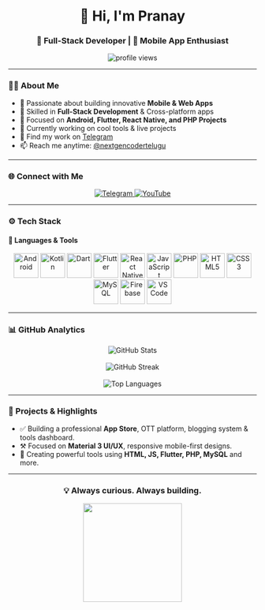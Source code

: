 <div align="center">
  <h1>👋 Hi, I'm Pranay</h1>
  <h3>🚀 Full-Stack Developer | 📱 Mobile App Enthusiast</h3>
  
  <img src="https://komarev.com/ghpvc/?username=nextgen-coders-telugu&label=Profile%20Views&color=0e75b6&style=flat" alt="profile views" />
</div>

---

### 👨‍💻 About Me

- 🌟 Passionate about building innovative **Mobile & Web Apps**
- 💼 Skilled in **Full-Stack Development** & Cross-platform apps
- 📱 Focused on **Android, Flutter, React Native, and PHP Projects**
- 🎯 Currently working on cool tools & live projects
- 🤝 Find my work on [Telegram](https://t.me/nextgencodertelugu)
- 📫 Reach me anytime: [@nextgencodertelugu](https://t.me/nextgencodertelugu)

---

### 🌐 Connect with Me

<div align="center">
  <a href="https://t.me/nextgencodertelugu" target="_blank">
    <img src="https://img.shields.io/badge/Telegram-2CA5E0?style=for-the-badge&logo=telegram&logoColor=white" alt="Telegram"/>
  </a>
  <a href="https://youtube.com/@nextgencartoons16?si=-0Qocm3Em6L4GOnt" target="_blank">
    <img src="https://img.shields.io/badge/YouTube-FF0000?style=for-the-badge&logo=youtube&logoColor=white" alt="YouTube"/>
  </a>
</div>

---

### ⚙️ Tech Stack

#### 🧠 Languages & Tools
<div align="center">
  <img src="https://cdn.jsdelivr.net/gh/devicons/devicon/icons/android/android-original-wordmark.svg" height="50" alt="Android"/>
  <img src="https://cdn.jsdelivr.net/gh/devicons/devicon/icons/kotlin/kotlin-original.svg" height="50" alt="Kotlin"/>
  <img src="https://cdn.jsdelivr.net/gh/devicons/devicon/icons/dart/dart-original.svg" height="50" alt="Dart"/>
  <img src="https://cdn.jsdelivr.net/gh/devicons/devicon/icons/flutter/flutter-original.svg" height="50" alt="Flutter"/>
  <img src="https://reactnative.dev/img/header_logo.svg" height="50" alt="React Native"/>
  <img src="https://cdn.jsdelivr.net/gh/devicons/devicon/icons/javascript/javascript-original.svg" height="50" alt="JavaScript"/>
  <img src="https://cdn.jsdelivr.net/gh/devicons/devicon/icons/php/php-original.svg" height="50" alt="PHP"/>
  <img src="https://cdn.jsdelivr.net/gh/devicons/devicon/icons/html5/html5-original.svg" height="50" alt="HTML5"/>
  <img src="https://cdn.jsdelivr.net/gh/devicons/devicon/icons/css3/css3-original.svg" height="50" alt="CSS3"/>
  <img src="https://cdn.jsdelivr.net/gh/devicons/devicon/icons/mysql/mysql-original-wordmark.svg" height="50" alt="MySQL"/>
  <img src="https://cdn.jsdelivr.net/gh/devicons/devicon/icons/firebase/firebase-plain.svg" height="50" alt="Firebase"/>
  <img src="https://cdn.jsdelivr.net/gh/devicons/devicon/icons/vscode/vscode-original.svg" height="50" alt="VS Code"/>
</div>

---

### 📊 GitHub Analytics

<div align="center">
  <img src="https://github-readme-stats.vercel.app/api?username=nextgen-coders-telugu&show_icons=true&theme=transparent&hide_border=false" alt="GitHub Stats"/>
  <br/><br/>
  <img src="https://github-readme-streak-stats.herokuapp.com/?user=nextgen-coders-telugu&theme=transparent" alt="GitHub Streak"/>
  <br/><br/>
  <img src="https://github-readme-stats.vercel.app/api/top-langs/?username=nextgen-coders-telugu&layout=compact&theme=transparent" alt="Top Languages"/>
</div>

---


### 📌 Projects & Highlights

- ✅ Building a professional **App Store**, OTT platform, blogging system & tools dashboard.
- ⚒️ Focused on **Material 3 UI/UX**, responsive mobile-first designs.
- 🌈 Creating powerful tools using **HTML, JS, Flutter, PHP, MySQL** and more.

---

<div align="center">
  <h3>💡 Always curious. Always building.</h3>
  <img src="https://media.giphy.com/media/26tn33aiTi1jkl6H6/giphy.gif" width="200"/>
</div>
